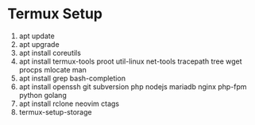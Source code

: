 # Termux Setup
1. apt update
2. apt upgrade
3. apt install coreutils
4. apt install termux-tools proot util-linux net-tools tracepath tree wget procps mlocate man
5. apt install grep bash-completion 
6. apt install openssh git subversion php nodejs mariadb nginx php-fpm python golang
7. apt install rclone neovim ctags
8. termux-setup-storage

